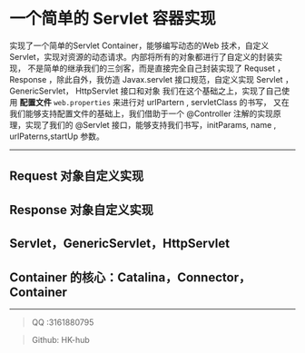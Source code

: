 # 一个简单的 Servlet 容器实现
实现了一个简单的Servlet Container，能够编写动态的Web 技术，自定义 Servlet，实现对资源的动态请求。内部将所有的对象都进行了自定义的封装实现，
不是简单的继承我们的三剑客，而是直接完全自己封装实现了 Requset ，Response ，除此自外，我仿造 Javax.servlet 接口规范，自定义实现 Servlet ，GenericServlet， HttpServlet 接口和对象
我们在这个基础之上，实现了自己使用 **配置文件** `web.properties` 来进行对 urlPartern , servletClass 的书写，
又在我们能够支持配置文件的基础上，我们借助于一个 @Controller 注解的实现原理，实现了我们的 @Servlet 接口，能够支持我们书写，initParams, name , urlPaterns,startUp 参数。
    
----
    
## Request 对象自定义实现
## Response 对象自定义实现
## Servlet，GenericServlet，HttpServlet 
## Container 的核心：Catalina，Connector，Container

-----

> QQ :3161880795

> Github: HK-hub
